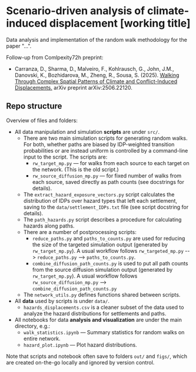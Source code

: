 # Scenario-driven analysis of climate-induced displacement [working title]

Data analysis and implementation of the random walk methodology for the paper "...".

Follow-up from Comlpexity72h preprint:
- Carranza, D., Sharma, D., Malveiro, F., Kohlrausch, G., John, J.M., Danovski, K., Bozhidarova, M., Zheng, R., Sousa, S. (2025). [Walking Through Complex Spatial Patterns of Climate and Conflict-Induced Displacements.](https://arxiv.org/abs/2506.22120) arXiv preprint arXiv:2506.22120.

## Repo structure

Overview of files and folders:
- All data manipulation and simulation **scripts** are under `src/`.
    - There are two main simulation scripts for generating random walks. For both, whether paths are biased by IDP-weighted transition probabilities or are instead uniform is controlled by a command-line input to the script. The scripts are:
        - `rw_target_mp.py` — for walks from each source to each target on the network. (This is the old script.)
        - `rw_source_diffusion_mp.py` — for fixed number of walks from each source, saved directly as path counts (see docstrings for details).
    - The `extract_hazard_exposure_vectors.py` script calculates the distribution of IDPs over hazard types that left each settlement, saving to the `data/settlement_IDPs.txt` file (see script docstring for details).
    - The `path_hazards.py` script describes a procedure for calculating hazards along paths.
    - There are a number of postprocessing scripts:
        - `reduce_paths.py` and `paths_to_counts.py` are used for reducing the size of the targeted simulation output (generated by `rw_target_mp.py`). A usual workflow follows `rw_targeted_mp.py` --> `reduce_paths.py` --> `paths_to_counts.py`.
        - `combine_diffusion_path_counts.py` is used to put all path counts from the source diffusion simulation output (generated by `rw_target_mp.py`). A usual workflow follows `rw_source_diffusion_mp.py` --> `combine_diffusion_path_counts.py`
    - The `network_utils.py` defines functions shared between scripts.
- All **data** used by scripts is under `data/`.
    - `hazards_displacements.csv` is a cleaner subset of the data used to analyze the hazard distributions for settlements and paths.
- All notebooks for data **analysis and visualization** are under the main directory, e.g.:
    - `walk_statistics.ipynb` — Summary statistics for random walks on entire network.
    - `hazard_plot.ipynb` — Plot hazard distributions.

Note that scripts and notebook often save to folders `out/` and `figs/`, which are created on-the-go locally and ignored by version control.